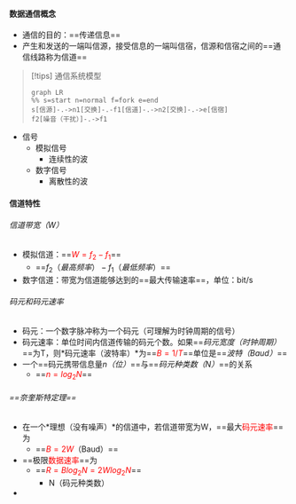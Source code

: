 #### 数据通信概念
- 通信的目的：==传递信息==
- 产生和发送的一端叫信源，接受信息的一端叫信宿，信源和信宿之间的==通信线路称为信道==
>[!tips] 通信系统模型
>```mermaid
>graph LR
>%% s=start n=normal f=fork e=end
>s[信源]-.->n1[交换]-.-f1[信道]-.->n2[交换]-.->e[信宿]
>f2[噪音（干扰）]-.->f1
>```
- 信号
	- 模拟信号
		- 连续性的波
	- 数字信号
		- 离散性的波
#### 信道特性
###### 信道带宽（W）
- 模拟信道：==<font color=red>$W=f_2-f_1$</font>==
	- ==$f_2（最高频率）-f_1（最低频率）$==
- 数字信道：带宽为信道能够达到的==最大传输速率==，单位：bit/s
###### 码元和码元速率
- 码元：一个数字脉冲称为一个码元（可理解为时钟周期的信号）
- 码元速率：单位时间内信道传输的码元个数。如果==*码元宽度（时钟周期）*==为T，则*码元速率（波特率）*为==<font color=red>$B=1/T$</font>==单位是==*波特（Baud）*==
- 一个==码元携带信息量*n（位）*==与==*码元种类数（N）*==的关系
	- ==<font color=red>$n=log_2N$</font>==
###### ==奈奎斯特定理==
- 在一个*理想（没有噪声）*的信道中，若信道带宽为W，==最大<kbd><font color=red>码元速率</font></kbd>==为
	- ==<font color=red>$B=2W$</font>（Baud）==
- ==极限<kbd><font color=red>数据速率</font></kbd>==为
	- ==<font color=red>$R=Blog_2N=2Wlog_2N$</font>==
		- N（码元种类数）
- 
